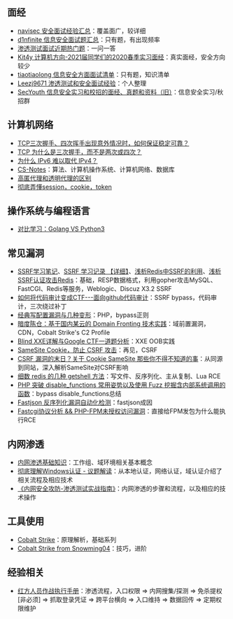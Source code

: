 ## 面经

- [navisec 安全面试经验汇总](https://www.yuque.com/exploit/job/ycizkv)：覆盖面广，较详细
- [d1nfinite 信息安全面试题汇总](https://github.com/d1nfinite/sec-interview)：只有题，有出现频率
- [渗透测试面试近期热门题](https://www.freebuf.com/vuls/228750.html)：一问一答
- [Kit4y 计算机方向-2021届同学们的2020春季实习面经](https://github.com/Kit4y/2020-Interview-experience)：真实面经，安全方向较少
- [tiaotiaolong 信息安全方面面试清单](https://github.com/tiaotiaolong/sec_interview_know_list)：只有题，知识清单
- [Leezj9671 渗透测试和安全面试经验](https://github.com/Leezj9671/Pentest_Interview)：个人整理
- [SecYouth 信息安全实习和校招的面经、真题和资料（旧）](https://github.com/SecYouth/sec-jobs)：信息安全实习/秋招群

## 计算机网络

- [TCP三次握手、四次挥手出现意外情况时，如何保证稳定可靠？](https://wemp.app/posts/c3938333-9bb5-4758-93b4-039107260a80)
- [TCP 为什么是三次握手，而不是两次或四次？](https://www.zhihu.com/question/24853633)
- [为什么 IPv6 难以取代 IPv4？](https://draveness.me//whys-the-design-ipv6-replacing-ipv4)
- [CS-Notes](https://cyc2018.github.io/CS-Notes)：算法、计算机操作系统、计算机网络、数据库
- [高匿代理和透明代理的区别](https://huangzy.cn/article/2019/6/gn-and-tm-proxy)
- [彻底弄懂session，cookie，token](https://segmentfault.com/a/1190000017831088)

## 操作系统与编程语言

- [对比学习：Golang VS Python3](https://juejin.im/post/5cd945d6e51d453d022cb65f)

## 常见漏洞

- [SSRF学习笔记](https://evi1.cn/post/ssrf)、[SSRF 学习记录 【详细】](https://hackmd.io/@Lhaihai/H1B8PJ9hX)、[浅析Redis中SSRF的利用](https://xz.aliyun.com/t/5665)、[浅析SSRF认证攻击Redis](https://www.smi1e.top/%e6%b5%85%e6%9e%90ssrf%e8%ae%a4%e8%af%81%e6%94%bb%e5%87%bbredis/)：基础，RESP数据格式，利用gopher攻击MySQL、FastCGI、Redis等服务，Weblogic、Discuz X3.2 SSRF
- [如何将代码审计变成CTF---面向github代码审计](https://xz.aliyun.com/t/7256)：SSRF bypass，代码审计，三次绕过补丁
- [经典写配置漏洞与几种变形](https://www.leavesongs.com/PENETRATION/thinking-about-config-file-arbitrary-write.html)：PHP，bypass正则
- [暗度陈仓：基于国内某云的 Domain Fronting 技术实践](https://www.anquanke.com/post/id/195011)：域前置漏洞，CDN，Cobalt Strike's C2 Profile
- [Blind XXE详解与Google CTF一道题分析](https://www.freebuf.com/vuls/207639.html)：XXE OOB实践
- [SameSite Cookie，防止 CSRF 攻击](https://www.cnblogs.com/ziyunfei/p/5637945.html)：再见，CSRF
- [CSRF 漏洞的末日？关于 Cookie SameSite 那些你不得不知道的事](https://mp.weixin.qq.com/s?__biz=MzIwMDk1MjMyMg==&mid=2247484949&idx=1&sn=73f32260765596aa0fe773c755561308&chksm=96f41978a183906e0b4f21fddcbe2d19f667b6e6cf2bdb66160a744d161a7bac7b420acac005&mpshare=1&scene=1&srcid=&sharer_sharetime=1588122156973&sharer_shareid=a7d99c78943a626e64cade4860efb7d9#rd)：从同源到同站，深入解析SameSite对CSRF影响
- [细数 redis 的几种 getshell 方法](https://paper.seebug.org/1169)：写文件、反序列化、主从复制、Lua RCE
- [PHP 突破 disable_functions 常用姿势以及使用 Fuzz 挖掘含内部系统调用的函数](https://www.anquanke.com/post/id/197745)：bypass disable_functions总结
- [Fastjson 反序列化漏洞自动化检测](https://zhuanlan.zhihu.com/p/99075925)：fastjson成因
- [Fastcgi协议分析 && PHP-FPM未授权访问漏洞](https://www.leavesongs.com/PENETRATION/fastcgi-and-php-fpm.html)：直接给FPM发包为什么能执行RCE

## 内网渗透

- [内网渗透基础知识](http://mang0.me/archis/7db24e65)：工作组、域环境相关基本概念
- [彻底理解Windows认证 - 议题解读](https://payloads.online/archivers/2018-11-30/1)：从本地认证，网络认证，域认证介绍了相关流程及相应技术
- [《内网安全攻防-渗透测试实战指南》](https://github.com/SewellDinG/Pentest-Notes)：内网渗透的步骤和流程，以及相应的技术操作

## 工具使用

- [Cobalt Strike](https://www.secpulse.com/newpage/author?author_id=18480)：原理解析，基础系列
- [Cobalt Strike from Snowming04](http://blog.leanote.com/cate/snowming/Cobalt-Strike)：技巧，进阶

## 经验相关

- [红方人员作战执行手册](https://github.com/klionsec/RedTeamer)：渗透流程，入口权限 => 内网搜集/探测 => 免杀提权[非必须] => 抓取登录凭证 => 跨平台横向 => 入口维持 => 数据回传 => 定期权限维护